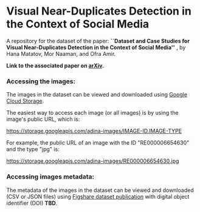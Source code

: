 # Visual Near-Duplicates Detection in the Context of Social Media


A repository for the dataset of the paper:
**``Dataset and Case Studies for Visual Near-Duplicates Detection in the Context of Social Media''**
, by Hana Matatov, Mor Naaman, and Ofra Amir.

**Link to the associated paper on [arXiv](https://arxiv.org/abs/2203.07167).**


### Accessing the images:
The images in the dataset can be viewed and downloaded using [Google Cloud Storage](https://console.cloud.google.com/storage/browser/adina-images).

The easiest way to access each image (or all images) is by using the image's public URL, which is:

https://storage.googleapis.com/adina-images/IMAGE-ID.IMAGE-TYPE

For example, the public URL of an image with the ID "RE000006654630" and the type "jpg" is:

https://storage.googleapis.com/adina-images/RE000006654630.jpg


### Accessing images metadata:
The metadata of the images in the dataset can be viewed and downloaded (CSV or JSON files) using [Figshare dataset publication](https://figshare.com/account/home#/projects/133128) with digital object identifier (DOI) **TBD**.
